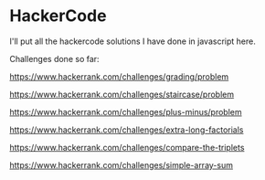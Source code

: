 # HackerCode

I'll put all the hackercode solutions I have done in javascript here.

Challenges done so far: 

https://www.hackerrank.com/challenges/grading/problem

https://www.hackerrank.com/challenges/staircase/problem

https://www.hackerrank.com/challenges/plus-minus/problem

https://www.hackerrank.com/challenges/extra-long-factorials

https://www.hackerrank.com/challenges/compare-the-triplets

https://www.hackerrank.com/challenges/simple-array-sum
